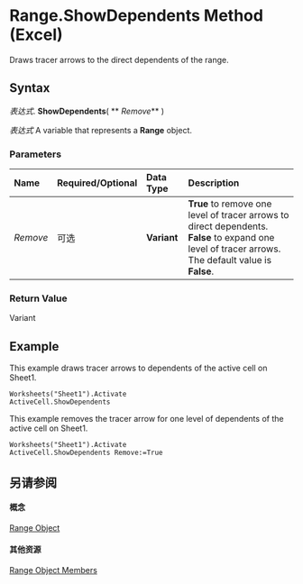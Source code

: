 
# Range.ShowDependents Method (Excel)

Draws tracer arrows to the direct dependents of the range.


## Syntax

 _表达式_. **ShowDependents**( ** _Remove_** )

 _表达式_ A variable that represents a **Range** object.


### Parameters



|**Name**|**Required/Optional**|**Data Type**|**Description**|
|:-----|:-----|:-----|:-----|
| _Remove_|可选|**Variant**|**True** to remove one level of tracer arrows to direct dependents. **False** to expand one level of tracer arrows. The default value is **False**.|

### Return Value

Variant


## Example

This example draws tracer arrows to dependents of the active cell on Sheet1.


```
Worksheets("Sheet1").Activate 
ActiveCell.ShowDependents
```

This example removes the tracer arrow for one level of dependents of the active cell on Sheet1.




```
Worksheets("Sheet1").Activate 
ActiveCell.ShowDependents Remove:=True
```


## 另请参阅


#### 概念


[Range Object](b8207778-0dcc-4570-1234-f130532cc8cd.md)
#### 其他资源


[Range Object Members](http://msdn.microsoft.com/library/4336bf81-1e63-7e44-1792-baf366a027a7%28Office.15%29.aspx)